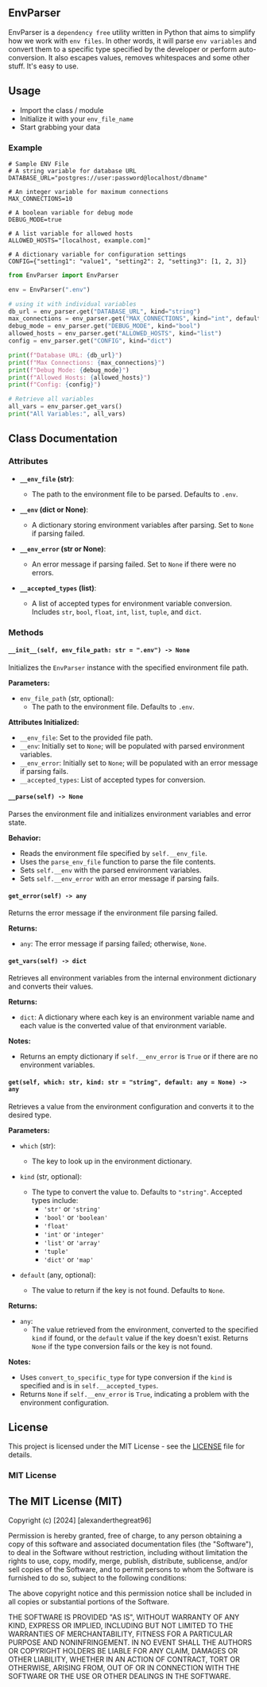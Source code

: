 ## EnvParser
EnvParser is a `dependency free` utility written in Python that aims to simplify how we work with `env files`.
In other words, it will parse `env variables` and convert them to a specific type specified by the developer
or perform auto-conversion. It also escapes values, removes whitespaces and some other stuff. It's easy to use.
## Usage
 - Import the class / module
 - Initialize it with your `env_file_name`
 - Start grabbing your data

### Example
```env
# Sample ENV File 
# A string variable for database URL
DATABASE_URL="postgres://user:password@localhost/dbname"

# An integer variable for maximum connections
MAX_CONNECTIONS=10

# A boolean variable for debug mode
DEBUG_MODE=true

# A list variable for allowed hosts
ALLOWED_HOSTS="[localhost, example.com]"

# A dictionary variable for configuration settings
CONFIG={"setting1": "value1", "setting2": 2, "setting3": [1, 2, 3]}

```
```python
from EnvParser import EnvParser

env = EnvParser(".env")

# using it with individual variables
db_url = env_parser.get("DATABASE_URL", kind="string")
max_connections = env_parser.get("MAX_CONNECTIONS", kind="int", default=10)
debug_mode = env_parser.get("DEBUG_MODE", kind="bool")
allowed_hosts = env_parser.get("ALLOWED_HOSTS", kind="list")
config = env_parser.get("CONFIG", kind="dict")

print(f"Database URL: {db_url}")
print(f"Max Connections: {max_connections}")
print(f"Debug Mode: {debug_mode}")
print(f"Allowed Hosts: {allowed_hosts}")
print(f"Config: {config}")

# Retrieve all variables
all_vars = env_parser.get_vars()
print("All Variables:", all_vars)
```
## Class Documentation
### Attributes

- **`__env_file` (str)**: 
  - The path to the environment file to be parsed. Defaults to `.env`.

- **`__env` (dict or None)**: 
  - A dictionary storing environment variables after parsing. Set to `None` if parsing failed.

- **`__env_error` (str or None)**: 
  - An error message if parsing failed. Set to `None` if there were no errors.

- **`__accepted_types` (list)**: 
  - A list of accepted types for environment variable conversion. Includes `str`, `bool`, `float`, `int`, `list`, `tuple`, and `dict`.

### Methods

#### `__init__(self, env_file_path: str = ".env") -> None`

Initializes the `EnvParser` instance with the specified environment file path.

**Parameters:**
- `env_file_path` (str, optional): 
  - The path to the environment file. Defaults to `.env`.

**Attributes Initialized:**
- `__env_file`: Set to the provided file path.
- `__env`: Initially set to `None`; will be populated with parsed environment variables.
- `__env_error`: Initially set to `None`; will be populated with an error message if parsing fails.
- `__accepted_types`: List of accepted types for conversion.

#### `__parse(self) -> None`

Parses the environment file and initializes environment variables and error state.

**Behavior:**
- Reads the environment file specified by `self.__env_file`.
- Uses the `parse_env_file` function to parse the file contents.
- Sets `self.__env` with the parsed environment variables.
- Sets `self.__env_error` with an error message if parsing fails.

#### `get_error(self) -> any`

Returns the error message if the environment file parsing failed.

**Returns:**
- `any`: The error message if parsing failed; otherwise, `None`.

#### `get_vars(self) -> dict`

Retrieves all environment variables from the internal environment dictionary and converts their values.

**Returns:**
- `dict`: A dictionary where each key is an environment variable name and each value is the converted value of that environment variable.

**Notes:**
- Returns an empty dictionary if `self.__env_error` is `True` or if there are no environment variables.

#### `get(self, which: str, kind: str = "string", default: any = None) -> any`

Retrieves a value from the environment configuration and converts it to the desired type.

**Parameters:**
- `which` (str): 
  - The key to look up in the environment dictionary.
  
- `kind` (str, optional): 
  - The type to convert the value to. Defaults to `"string"`. Accepted types include:
    - `'str'` or `'string'`
    - `'bool'` or `'boolean'`
    - `'float'`
    - `'int'` or `'integer'`
    - `'list'` or `'array'`
    - `'tuple'`
    - `'dict'` or `'map'`
  
- `default` (any, optional): 
  - The value to return if the key is not found. Defaults to `None`.

**Returns:**
- `any`: 
  - The value retrieved from the environment, converted to the specified `kind` if found, or the `default` value if the key doesn't exist. Returns `None` if the type conversion fails or the key is not found.

**Notes:**
- Uses `convert_to_specific_type` for type conversion if the `kind` is specified and is in `self.__accepted_types`.
- Returns `None` if `self.__env_error` is `True`, indicating a problem with the environment configuration.


## License

This project is licensed under the MIT License - see the [LICENSE](LICENSE) file for details.

### MIT License

The MIT License (MIT)
----------------------

Copyright (c) [2024] [alexanderthegreat96]

Permission is hereby granted, free of charge, to any person obtaining a copy
of this software and associated documentation files (the "Software"), to deal
in the Software without restriction, including without limitation the rights
to use, copy, modify, merge, publish, distribute, sublicense, and/or sell
copies of the Software, and to permit persons to whom the Software is
furnished to do so, subject to the following conditions:

The above copyright notice and this permission notice shall be included in all
copies or substantial portions of the Software.

THE SOFTWARE IS PROVIDED "AS IS", WITHOUT WARRANTY OF ANY KIND, EXPRESS OR
IMPLIED, INCLUDING BUT NOT LIMITED TO THE WARRANTIES OF MERCHANTABILITY,
FITNESS FOR A PARTICULAR PURPOSE AND NONINFRINGEMENT. IN NO EVENT SHALL THE
AUTHORS OR COPYRIGHT HOLDERS BE LIABLE FOR ANY CLAIM, DAMAGES OR OTHER
LIABILITY, WHETHER IN AN ACTION OF CONTRACT, TORT OR OTHERWISE, ARISING FROM,
OUT OF OR IN CONNECTION WITH THE SOFTWARE OR THE USE OR OTHER DEALINGS IN THE
SOFTWARE.
